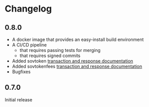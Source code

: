 # Changelog

## 0.8.0

* A docker image that provides an easy-install build environment
* A CI/CD pipeline
    * that requires passing tests for merging
    * that requires signed commits
* Added sovtoken [transaction and response documentation](https://github.com/evernym/plugin/tree/master/sovtoken/doc/Interface)
* Added sovtokenfees [transaction and response documentation](https://github.com/evernym/plugin/tree/master/sovtokenfees/doc/Interface)
* Bugfixes


## 0.7.0
Initial release